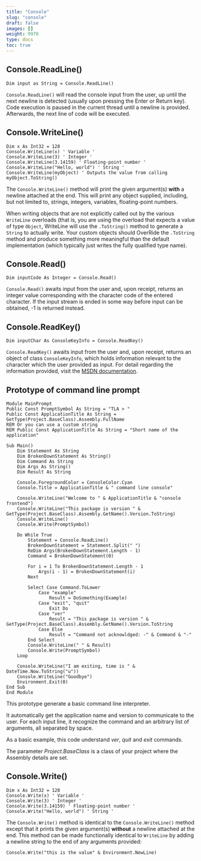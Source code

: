 ```yaml
---
title: "Console"
slug: "console"
draft: false
images: []
weight: 9970
type: docs
toc: true
---
```


## Console.ReadLine()
    Dim input as String = Console.ReadLine()

`Console.ReadLine()` will read the console input from the user, up until the next newline is detected (usually upon pressing the Enter or Return key). Code execution is paused in the current thread until a newline is provided. Afterwards, the next line of code will be executed.

## Console.WriteLine()
    Dim x As Int32 = 128
    Console.WriteLine(x) ' Variable '
    Console.WriteLine(3) ' Integer '
    Console.WriteLine(3.14159) ' Floating-point number '
    Console.WriteLine("Hello, world") ' String '
    Console.WriteLine(myObject) ' Outputs the value from calling myObject.ToString()

The `Console.WriteLine()` method will print the given argument(s) **with** a newline attached at the end. This will print any object supplied, including, but not limited to, strings, integers, variables, floating-point numbers.

When writing objects that are not explicitly called out by the various `WriteLine` overloads (that is, you are using the overload that expects a value of type `Object`, WriteLine will use the `.ToString()` method to generate a `String` to actually write. Your custom objects should OverRide the `.ToString` method and produce something more meaningful than the default implementation (which typically just writes the fully qualified type name).

## Console.Read()
    Dim inputCode As Integer = Console.Read()

<code>Console.Read()</code> awaits input from the user and, upon receipt, returns an integer value corresponding with the character code of the entered character. If the input stream is ended in some way before input can be obtained, -1 is returned instead.

## Console.ReadKey()
    Dim inputChar As ConsoleKeyInfo = Console.ReadKey()

<code>Console.ReadKey()</code> awaits input from the user and, upon receipt, returns an object of class <code>ConsoleKeyInfo</code>, which holds information relevant to the character which the user provided as input. For detail regarding the information provided, visit the [MSDN documentation](https://msdn.microsoft.com/en-us/library/system.consolekeyinfo.aspx).

## Prototype of command line prompt
    Module MainPrompt
    Public Const PromptSymbol As String = "TLA > "
    Public Const ApplicationTitle As String = GetType(Project.BaseClass).Assembly.FullName
    REM Or you can use a custom string
    REM Public Const ApplicationTitle As String = "Short name of the application"

    Sub Main()
        Dim Statement As String
        Dim BrokenDownStatement As String()
        Dim Command As String
        Dim Args As String()
        Dim Result As String

        Console.ForegroundColor = ConsoleColor.Cyan
        Console.Title = ApplicationTitle & " command line console"

        Console.WriteLine("Welcome to " & ApplicationTitle & "console frontend")
        Console.WriteLine("This package is version " & GetType(Project.BaseClass).Assembly.GetName().Version.ToString)
        Console.WriteLine()
        Console.Write(PromptSymbol)

        Do While True
            Statement = Console.ReadLine()
            BrokenDownStatement = Statement.Split(" ")
            ReDim Args(BrokenDownStatement.Length - 1)
            Command = BrokenDownStatement(0)

            For i = 1 To BrokenDownStatement.Length - 1
                Args(i - 1) = BrokenDownStatement(i)
            Next

            Select Case Command.ToLower
                Case "example"
                    Result = DoSomething(Example)
                Case "exit", "quit"
                    Exit Do
                Case "ver"
                    Result = "This package is version " & GetType(Project.BaseClass).Assembly.GetName().Version.ToString
                Case Else
                    Result = "Command not acknowldged: -" & Command & "-"
            End Select
            Console.WriteLine(" " & Result)
            Console.Write(PromptSymbol)
        Loop

        Console.WriteLine("I am exiting, time is " & DateTime.Now.ToString("u"))
        Console.WriteLine("Goodbye")
        Environment.Exit(0)
    End Sub
    End Module

This prototype generate a basic command line interpreter.

It automatically get the application name and version to communicate to the user.
For each input line, it recognize the command and an arbitrary list of arguments, all separated by space.

As a basic example, this code understand *ver*, *quit* and *exit* commands.

The parameter *Project.BaseClass* is a class of your project where the Assembly details are set.

## Console.Write()
    Dim x As Int32 = 128
    Console.Write(x) ' Variable '
    Console.Write(3) ' Integer '
    Console.Write(3.14159) ' Floating-point number '
    Console.Write("Hello, world") ' String '

The `Console.Write()` method is identical to the `Console.WriteLine()` method except that it prints the given argument(s) **without** a newline attached at the end. This method can be made functionally identical to `WriteLine` by adding a newline string to the end of any arguments provided:

    Console.Write("this is the value" & Environment.NewLine)


